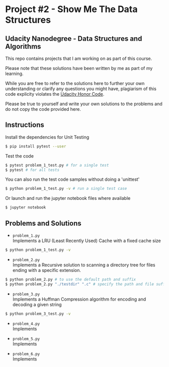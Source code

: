 # Project #2 - Show Me The Data Structures
## Udacity Nanodegree - Data Structures and Algorithms

This repo contains projects that I am working on as part of this course.

Please note that these solutions have been written by me as part of my learning.

While you are free to refer to the solutions here to further your own understanding or clarify any questions you might have,
plagiarism of this code explicity violates the [Udacity Honor Code](https://www.udacity.com/legal/en-us/honor-code).

Please be true to yourself and write your own solutions to the problems and do not copy the code provided here.

## Instructions

Install the dependencies for Unit Testing
```bash
$ pip install pytest --user
```

Test the code
```bash
$ pytest problem_1_test.py # for a single test
$ pytest # for all tests
```

You can also run the test code samples without doing a 'unittest'
```bash
$ python problem_1_test.py -v # run a single test case
```

Or launch and run the jupyter notebook files where available
```bash
$ jupyter notebook
```

## Problems and Solutions
+ `problem_1.py`\
Implements a LRU (Least Recently Used) Cache with a fixed cache size
```bash
$ python problem_1_test.py -v
```

+ `problem_2.py`\
Implements a Recursive solution to scanning a directory tree for files ending with a specific extension.
```bash
$ python problem_2.py # to use the default path and suffix
$ python problem_2.py "./testdir" ".c" # specify the path and file suffix
```

+ `problem_3.py`\
Implements a Huffman Compression algorithm for encoding and decoding a given string
```bash
$ python problem_3_test.py -v
```

+ `problem_4.py`\
Implements 

+ `problem_5.py`\
Implements 

+ `problem_6.py`\
Implements

